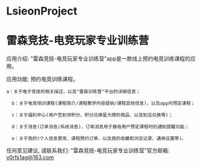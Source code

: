 # LsieonProject
# 雷森竞技-电竞玩家专业训练营

  应用介绍: "雷森竞技-电竞玩家专业训练营"app是一款线上预约电竞训练课程的应用。

  应用功能: 预约电竞训练课程。
  
  	a：关于电子竞技的相关描述，以及"雷森训练营"平台的详细信息；

	  b：关于电竞培训课程(课程简介/课程教学内容提纲/课程其他信息)，以及app内预定课程；

	  c：关于福利中心(用户签到领积分、积分兑换星大牌的商品、以及到店兑换等)；

	  d：关于消息(订单消息/系统消息)，订单消息用于接收用户预定课程时的通知提醒功能；

	  e：关于我的(个人信息更改、课程预约订单、以及我的收藏和浏览记录、通用设置等)。
    
  任何意见建议, 请联系我们: 
  "雷森竞技-电竞玩家专业训练营"官方邮箱: v0rfs1ag@163.com
